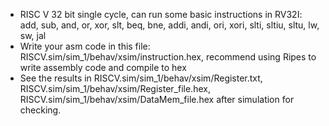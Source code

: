 + RISC V 32 bit single cycle, can run some basic instructions in RV32I: add, sub, and, or, xor, slt, beq, bne, addi, andi, ori, xori, slti, sltiu, sltu, lw, sw, jal
+ Write your asm code in this file: RISCV.sim/sim_1/behav/xsim/instruction.hex, recommend using Ripes to write assembly code and compile to hex
+ See the results in RISCV.sim/sim_1/behav/xsim/Register.txt, RISCV.sim/sim_1/behav/xsim/Register_file.hex, RISCV.sim/sim_1/behav/xsim/DataMem_file.hex after simulation for checking.
